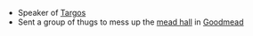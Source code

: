 - Speaker of [Targos](/pages/targos)
- Sent a group of thugs to mess up the [mead hall](/pages/mead-hall) in [Goodmead](/pages/goodmead)

